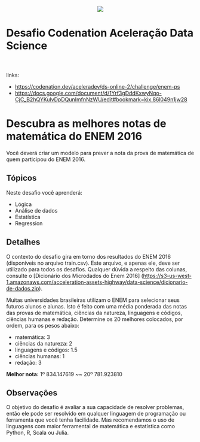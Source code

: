 <p align="center">
  <img src="https://miro.medium.com/max/425/1*05vDjNRMACek8hWh1pnltA.png">
</p>

# Desafio Codenation Aceleração Data Science
<br><br>
links:<br>
- https://codenation.dev/aceleradev/ds-online-2/challenge/enem-ps
- https://docs.google.com/document/d/1Yrf3gDddKxwyNqo-CjC_B2hQYKulvDpDQunImfnNzWU/edit#bookmark=kix.86l049n1jw28

# Descubra as melhores notas de matemática do ENEM 2016
Você deverá criar um modelo para prever a nota da prova de matemática de quem participou do ENEM 2016. 

## Tópicos
Neste desafio você aprenderá:
- Lógica
- Análise de dados
- Estatística
- Regression

## Detalhes
O contexto do desafio gira em torno dos resultados do ENEM 2016 (disponíveis no arquivo train.csv). 
Este arquivo, e apenas ele, deve ser utilizado para todos os desafios. 
Qualquer dúvida a respeito das colunas, consulte o [Dicionário dos Microdados do Enem 2016]
(https://s3-us-west-1.amazonaws.com/acceleration-assets-highway/data-science/dicionario-de-dados.zip).

Muitas universidades brasileiras utilizam o ENEM para selecionar seus futuros alunos e alunas. 
Isto é feito com uma média ponderada das notas das provas de matemática, 
ciências da natureza, linguagens e códigos, ciências humanas e redação. 
Determine os 20 melhores colocados, por ordem, para os pesos abaixo:
- matemática: 3
- ciências da natureza: 2
- linguagens e códigos: 1.5
- ciências humanas: 1
- redação: 3

**Melhor nota:** 1º 834.147619 ~~ 20º 781.923810

## Observações
O objetivo do desafio é avaliar a sua capacidade de resolver problemas, 
então ele pode ser resolvido em qualquer linguagem de programação ou ferramenta que você tenha facilidade. 
Mas recomendamos o uso de linguagens com maior ferramental de matemática e estatística como Python, R, Scala ou Julia.

